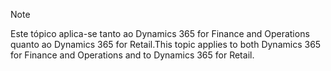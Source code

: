 > [!NOTE]
> <span data-ttu-id="fbe00-101">Este tópico aplica-se tanto ao Dynamics 365 for Finance and Operations quanto ao Dynamics 365 for Retail.</span><span class="sxs-lookup"><span data-stu-id="fbe00-101">This topic applies to both Dynamics 365 for Finance and Operations and to Dynamics 365 for Retail.</span></span> 
